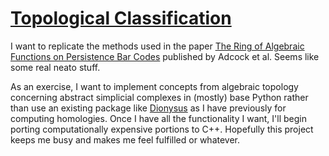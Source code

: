 # [Topological Classification](http://benedictaquino.com/tda-classification)

I want to replicate the methods used in the paper [The Ring of Algebraic Functions on Persistence Bar Codes](http://intlpress.com/site/pub/files/_fulltext/journals/hha/2016/0018/0001/HHA-2016-0018-0001-a021.pdf) published by Adcock et al. Seems like some real neato stuff.

As an exercise, I want to implement concepts from algebraic topology concerning abstract simplicial complexes in (mostly) base Python rather than use an existing package like [Dionysus](https://www.mrzv.org/software/dionysus2/) as I have previously for computing homologies. Once I have all the functionality I want, I'll begin porting computationally expensive portions to C++. Hopefully this project keeps me busy and makes me feel fulfilled or whatever.
